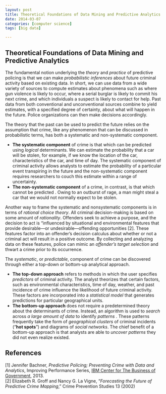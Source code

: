 ```yaml
---
layout: post
title: Theoretical Foundations of Data Mining and Predictive Analytics
date: 2014-03-07
categories: [computer science]
tags: [big data]

---
```


Theoretical Foundations of Data Mining and Predictive Analytics
---

The fundamental notion underlying the *theory* and *practice* of predictive policing is that we can make *probabilistic inferences* about future criminal activity based on existing data. In short, we can use data from a wide variety of sources to compute estimates about phenomena such as where gun violence is likely to occur, where a serial burglar is likely to commit his next crime, and which individuals a suspect is likely to contact for help. Past data from both conventional and unconventional sources combine to yield estimates, with a specified degree of certainty, about what will happen in the future. Police organizations can then make decisions accordingly.

The theory that the past can be used to predict the future relies on the assumption that crime, like any phenomenon that can be discussed in probabilistic terms, has both a systematic and non-systematic component.


* **The systematic component** of crime is that which can be predicted using *logical* determinants. We can estimate the probability that a car will be stolen, for example, if we know the location of the car, characteristics of the car, and time of day. The systematic component of criminal activity allows analysts to estimate the probability of a particular event transpiring in the future and the non-systematic component requires researchers to couch this estimate within a range of uncertainty.  
* **The non-systematic component** of a crime, in contrast, is that which cannot be predicted . Owing to an outburst of rage, a man might steal a car that we would not normally expect to be stolen.

Another way to frame the systematic and nonsystematic components is in terms of *rational choice theory*. All criminal decision-making is based on some amount of *rationality*. Offenders seek to achieve a purpose, and the decision to act is “influenced by situational and environmental features that provide desirable—or undesirable—offending opportunities [2]. These features factor into an offender’s decision calculus about whether or not a criminal act will result in a positive outcome. By collecting and analyzing data on these features, police can mimic an *offender’s target selection* and thwart a crime prior to its occurrence.

The *systematic*, or *predictable*, component of crime can be discovered through either a top-down or bottom-up analytical approach.

* **The top-down approach** refers to methods in which the user specifies *predictors* of criminal activity. The analyst theorizes that certain factors, such as environmental characteristics, time of day, weather, and past incidence of crime influence the likelihood of future criminal activity. These factors are incorporated into a *statistical model* that generates predictions for particular geographical units.  
* **The bottom-up approach** does not require a predetermined theory about the determinants of crime. Instead, an algorithm is used to *search* across *a large amount of data* to identify *patterns* . These patterns frequently take the form of *geographical clusters* of criminal incidents (“**hot spots**”) and diagrams of *social networks*. The chief benefit of a bottom-up approach is that analysts are able to *uncover patterns* they did not even realize existed.


References
---
[1] Jennifer Bachner, *Predictive Policing; Preventing Crime with Data and Analytics*, Improving Performance Series, [IBM Center for The Business of Government](http://www.businessofgovernment.org), 2013.  
[2] Elizabeth R. Groff and Nancy G. La Vigne, “*Forecasting the Future of Predictive Crime Mapping*,” Crime Prevention Studies 13 (2002)